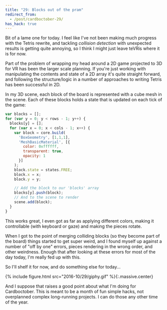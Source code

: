 ```yaml
---
title: "29: Blocks out of the pram"
redirect_from:
  - /post/cardboctober-29/
has_hack: true
---
```


Bit of a lame one for today. I feel like I've not been making much progress with the Tetris rewrite, and tackling _collision detection_ with unexpected results is getting quite annoying, so I think I might just leave teVRis where it is for now.

<!-- more -->

Part of the problem of wrapping my head around a 2D game projected to 3D for VR has been the larger scale planning. If you're just working with manipulating the contents and state of a 2D array it's quite straight forward, and following the structure/logic in a number of approaches to writing Tetris has been successful in 2D.

In my 3D scene, each block of the board is represented with a cube mesh in the scene. Each of these blocks holds a state that is updated on each tick of the game:


```javascript
var blocks = [];
for (var y = 0; y < rows - 1; y++) {
  blocks[y] = [];
  for (var x = 0; x < cols - 1; x++) {
    var block = core.build(
      'BoxGeometry', [1,1,1],
      'MeshBasicMaterial', [{
        color: 0xffffff,
        transparent: true,
        opacity: 1
      }]
    );
    block.state = states.FREE;
    block.x = x;
    block.y = y;

    // Add the block to our 'blocks' array
    blocks[y].push(block);
    // And to the scene to render
    scene.add(block);
  }
}
```

This works great, I even got as far as applying different colors, making it controllable (with keyboard or gaze) and making the pieces rotate.

When I got to the point of merging colliding blocks (so they become part of the board) things started to get super weird, and I found myself up against a number of "off by one" errors, pieces rendering in the wrong order, and other weirdness. Enough that after looking at these errors for most of the day today, I'm really fed up with this.

So I'll shelf it for now, and do something else for today...

{% include figure.html src="2016-10/29/giphy.gif" %}{:.massive.center}

And I suppose that raises a good point about what I'm doing for Cardboctober. This is meant to be a month of fun simple hacks, not overplanned complex long-running projects. I can do those any other time of the year.
